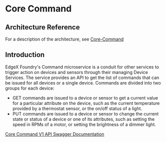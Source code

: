 # Core Command

## Architecture Reference

For a description of the architecture, see
[Core-Command](../../microservices/core/command/Ch-Command.md)

## Introduction

EdgeX Foundry's Command microservice is a conduit for other services to
trigger action on devices and sensors through their managing Device
Services. The service provides an API to get the list of commands that
can be issued for all devices or a single device. Commands are divided
into two groups for each device:

-   GET commands are issued to a device or sensor to get a current value
    for a particular attribute on the device, such as the current
    temperature provided by a thermostat sensor, or the on/off status of
    a light.
-   PUT commands are issued to a device or sensor to change the current
    state or status of a device or one of its attributes, such as
    setting the speed in RPMs of a motor, or setting the brightness of a
    dimmer light.

[Core Command V1 API Swagger Documentation](https://app.swaggerhub.com/apis-docs/EdgeXFoundry1/core-command/1.2.1)
<!-- [Core Command API HTML Documentation](core-command.html) -->
